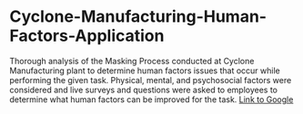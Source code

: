 # Cyclone-Manufacturing-Human-Factors-Application
Thorough analysis of the Masking Process conducted at Cyclone Manufacturing plant to determine human factors issues that occur while performing the given task. Physical, mental, and psychosocial factors were considered and live surveys and questions were asked to employees to determine what human factors can be improved for the task.
[Link to Google](https://www.google.com)

